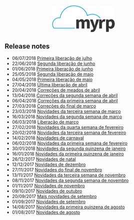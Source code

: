 <div class="articles">
<div class="hide">
<p align="center">
  <img width="200" src="../logo.png" alt="Logo do myrp">
  <br>
</p>

## Release notes
</div>

 
- <span class="date">06/07/2018</span> [Primeira liberação de julho](./docs/18.07.01.md)
- <span class="date">22/06/2018</span> [Segunda liberação de junho](./docs/18.06.02.md)
- <span class="date">01/06/2018</span> [Primeira liberação de junho](./docs/18.06.01.md)
- <span class="date">25/05/2018</span> [Segunda liberação de maio](./docs/18.05.02.md)
- <span class="date">04/05/2018</span> [Primeira liberação de maio](./docs/18.05.01.md)
- <span class="date">27/04/2018</span> [Última liberação de abril](./docs/18.04.04.md)
- <span class="date">20/04/2018</span> [Correções de meados de abril](./docs/18.04.03.md)
- <span class="date">13/04/2018</span> [Correções da segunda semana de abril](./docs/18.04.02.md)
- <span class="date">06/04/2018</span> [Correções da primeira semana de abril](./docs/18.04.01.md)
- <span class="date">27/03/2018</span> [Correções do final de março](./docs/18.03.04.md)
- <span class="date">23/03/2018</span> [Novidades da terceira semana de março](./docs/18.03.03.md)
- <span class="date">16/03/2018</span> [Novidades da segunda semana de março](./docs/18.03.02.md)
- <span class="date">06/03/2018</span> [Liberação de março](./docs/18.03.01.md)
- <span class="date">27/02/2018</span> [Novidades da quarta semana de fevereiro](./docs/18.02.04.md)
- <span class="date">20/02/2018</span> [Novidades da terceira semana de fevereiro](./docs/18.02.03.md)
- <span class="date">14/02/2018</span> [Novidades de carnaval](./docs/18.02.02.md)
- <span class="date">06/02/2018</span> [Novidades da primeira semana de fevereiro](./docs/18.02.01.md)
- <span class="date">30/01/2018</span> [Novidades da segunda quinzena de janeiro](./docs/18.01.02.md)
- <span class="date">16/01/2018</span> [Novidades da primeira quinzena de janeiro](./docs/18.01.01.md)
- <span class="date">26/12/2017</span> [Novidades de natal](./docs/17.12.02.md)
- <span class="date">12/12/2017</span> [Novidades de dezembro](./docs/17.12.01.md)
- <span class="date">27/11/2017</span> [Novidades do final de novembro](./docs/17.11.04.md)
- <span class="date">13/11/2017</span> [Novidades da terceira semana de novembro](./docs/17.11.03.md)
- <span class="date">08/11/2017</span> [Novidades da segunda semana de novembro](./docs/17.11.02.md)
- <span class="date">01/11/2017</span> [Novidades de novembro](./docs/17.11.01.md)
- <span class="date">09/10/2017</span> [Novidades de outubro](./docs/17.10.01.md)
- <span class="date">20/09/2017</span> [Mais novidades de setembro](./docs/17.09.02.md)
- <span class="date">01/09/2017</span> [Novidades de setembro](./docs/17.09.01.md)
- <span class="date">14/08/2017</span> [Novidades da primeira quinzena de agosto](./docs/17.08.02.md)
- <span class="date">01/08/2017</span> [Novidades de agosto](./docs/17.08.01.md)

</div>
